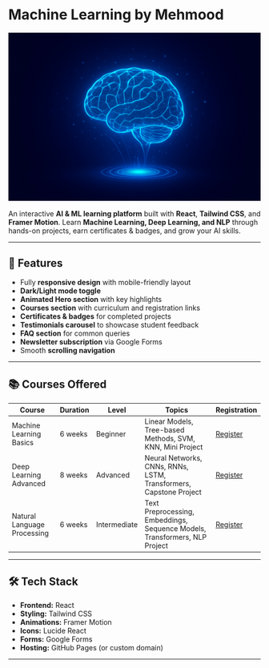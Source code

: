 # Machine Learning by Mehmood

![ML Banner](public/hologram.png)

An interactive **AI & ML learning platform** built with **React**, **Tailwind CSS**, and **Framer Motion**. Learn **Machine Learning, Deep Learning, and NLP** through hands-on projects, earn certificates & badges, and grow your AI skills.

---

## 🚀 Features

- Fully **responsive design** with mobile-friendly layout
- **Dark/Light mode toggle**
- **Animated Hero section** with key highlights
- **Courses section** with curriculum and registration links
- **Certificates & badges** for completed projects
- **Testimonials carousel** to showcase student feedback
- **FAQ section** for common queries
- **Newsletter subscription** via Google Forms
- Smooth **scrolling navigation**

---

## 📚 Courses Offered

| Course | Duration | Level | Topics | Registration |
|--------|---------|-------|--------|--------------|
| Machine Learning Basics | 6 weeks | Beginner | Linear Models, Tree-based Methods, SVM, KNN, Mini Project | [Register](https://forms.gle/HmhP4DEC8Q3q4Syw8) |
| Deep Learning Advanced | 8 weeks | Advanced | Neural Networks, CNNs, RNNs, LSTM, Transformers, Capstone Project | [Register](https://forms.gle/yourformlink2) |
| Natural Language Processing | 6 weeks | Intermediate | Text Preprocessing, Embeddings, Sequence Models, Transformers, NLP Project | [Register](https://forms.gle/yourformlink3) |

---

## 🛠 Tech Stack

- **Frontend:** React  
- **Styling:** Tailwind CSS  
- **Animations:** Framer Motion  
- **Icons:** Lucide React  
- **Forms:** Google Forms  
- **Hosting:** GitHub Pages (or custom domain)

---

